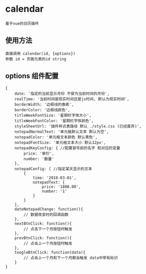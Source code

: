 # calendar
    基于vue的日历插件

## 使用方法 
    直接调用 calendar(id, {options})
    参数 id = 页面元素的id string

## options 组件配置 

    {
        date: '指定的当前显示月份 不穿为当前时间的月份',
        realTime: '当前时间是现实时间还是js时间, 默认为现实时间',
        borderWidth: '边框线的像素', 
        borderColor: '边框线颜色',
        titleWeekFontSize: '星期栏字体大小',
        titleWeekFontColor: '星期栏字体颜色',
        styleSheetUrl: '插件样式表路径 默认 ./style.css (已经废弃)',
        notepadNormalText: '单元格默认文本 默认为空',
        notepadColor: '单元格文本颜色 默认黑色',
        notepadFontSize: '单元格文本大小 默认12px',
        notepadKeyConfig: { //配置冒号前的名字 和对应的变量
            price: '单价',
            number: '数量'
        },
        notepadConfig: [ //指定某天显示的文本
            {
                time: '2018-03-01',
                notepadText: {
                    price: '1800.00',
                    number: '1'
                }
            }
        ],
        dateNotepadChange: function(){
            // 数据改变时的回调函数
        },
        nextBtnClick: function(){
            // 点击下一个月按钮时触发
        },
        prevBtnClick: function(){
            // 点击上一个月按钮时触发
        },
        toogleBtnClick: function(data){
            // 点击上一个月和下一个月都会触发 data中带有标识
        }
    }

